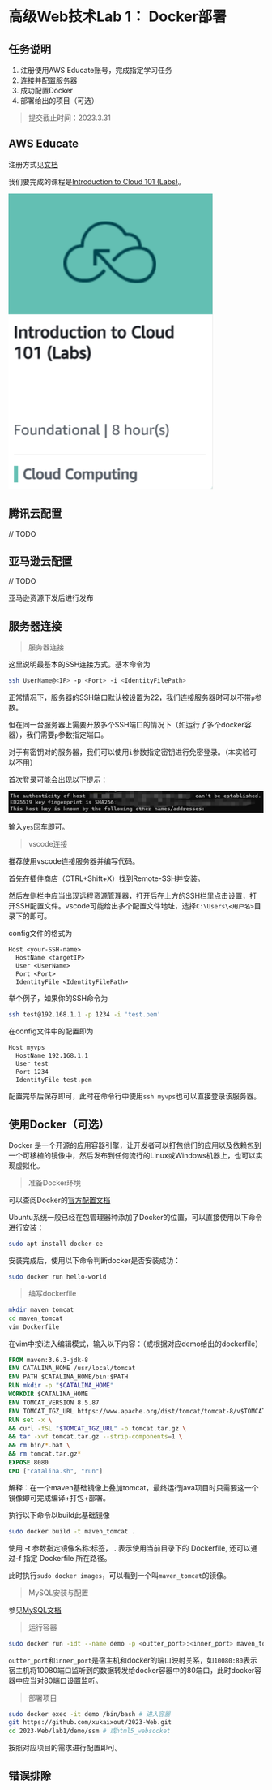 # 高级Web技术Lab 1： Docker部署

## 任务说明

1. 注册使用AWS Educate账号，完成指定学习任务
2. 连接并配置服务器
3. 成功配置Docker
4. 部署给出的项目（可选）

> 提交截止时间：2023.3.31

## AWS Educate

注册方式见[文档](docs/Amazon_Educate.pdf)

我们要完成的课程是[Introduction to Cloud 101 (Labs)](https://awseducate.instructure.com/courses/746)。

![](imgs/learning_target.png)

## 腾讯云配置

// TODO

## 亚马逊云配置

// TODO

亚马逊资源下发后进行发布

## 服务器连接

> 服务器连接

这里说明最基本的SSH连接方式。基本命令为

``` bash
ssh UserName@<IP> -p <Port> -i <IdentityFilePath>
```

正常情况下，服务器的SSH端口默认被设置为22，我们连接服务器时可以不带`p`参数。

但在同一台服务器上需要开放多个SSH端口的情况下（如运行了多个docker容器），我们需要`p`参数指定端口。

对于有密钥对的服务器，我们可以使用`i`参数指定密钥进行免密登录。（本实验可以不用）

首次登录可能会出现以下提示：

![](imgs/firstlogin.jpg)

输入`yes`回车即可。

> vscode连接

推荐使用vscode连接服务器并编写代码。

首先在插件商店（CTRL+Shift+X）找到Remote-SSH并安装。

然后左侧栏中应当出现远程资源管理器，打开后在上方的SSH栏里点击设置，打开SSH配置文件。vscode可能给出多个配置文件地址，选择`C:\Users\<用户名>`目录下的即可。

config文件的格式为

``` config
Host <your-SSH-name>
  HostName <targetIP>
  User <UserName>
  Port <Port>
  IdentityFile <IdentityFilePath>
```

举个例子，如果你的SSH命令为

``` bash
ssh test@192.168.1.1 -p 1234 -i 'test.pem'
```

在config文件中的配置即为

``` config
Host myvps
  HostName 192.168.1.1
  User test
  Port 1234
  IdentityFile test.pem
```

配置完毕后保存即可，此时在命令行中使用`ssh myvps`也可以直接登录该服务器。

## 使用Docker（可选）

Docker 是一个开源的应用容器引擎，让开发者可以打包他们的应用以及依赖包到一个可移植的镜像中，然后发布到任何流行的Linux或Windows机器上，也可以实现虚拟化。

> 准备Docker环境

可以查阅Docker的[官方配置文档](https://docs.docker.com/engine/install/ubuntu/)

Ubuntu系统一般已经在包管理器种添加了Docker的位置，可以直接使用以下命令进行安装：

``` bash
sudo apt install docker-ce 
```

安装完成后，使用以下命令判断docker是否安装成功：

``` bash
sudo docker run hello-world
```

> 编写dockerfile

``` bash
mkdir maven_tomcat
cd maven_tomcat
vim Dockerfile
```

在vim中按i进入编辑模式，输入以下内容：（或根据对应demo给出的dockerfile）

``` dockerfile
FROM maven:3.6.3-jdk-8
ENV CATALINA_HOME /usr/local/tomcat
ENV PATH $CATALINA_HOME/bin:$PATH
RUN mkdir -p "$CATALINA_HOME"
WORKDIR $CATALINA_HOME
ENV TOMCAT_VERSION 8.5.87
ENV TOMCAT_TGZ_URL https://www.apache.org/dist/tomcat/tomcat-8/v$TOMCAT_VERSION/bin/apache-tomcat-$TOMCAT_VERSION.tar.gz
RUN set -x \
&& curl -fSL "$TOMCAT_TGZ_URL" -o tomcat.tar.gz \
&& tar -xvf tomcat.tar.gz --strip-components=1 \
&& rm bin/*.bat \
&& rm tomcat.tar.gz*
EXPOSE 8080
CMD ["catalina.sh", "run"]
```

解释：在一个maven基础镜像上叠加tomcat，最终运行java项目时只需要这一个镜像即可完成编译+打包+部署。

执行以下命令以build此基础镜像

``` bash
sudo docker build -t maven_tomcat .
```

使用 -t 参数指定镜像名称:标签， . 表示使用当前目录下的 Dockerfile, 还可以通过-f 指定 Dockerfile 所在路径。

此时执行`sudo docker images`，可以看到一个叫`maven_tomcat`的镜像。

> MySQL安装与配置

参见[MySQL文档](MySQL.md)

> 运行容器

``` bash
sudo docker run -idt --name demo -p <outter_port>:<inner_port> maven_tomcat
```

`outter_port`和`inner_port`是宿主机和docker的端口映射关系，如`10080:80`表示宿主机将10080端口监听到的数据转发给docker容器中的80端口，此时docker容器中应当对80端口设置监听。

> 部署项目

``` bash
sudo docker exec -it demo /bin/bash # 进入容器
git https://github.com/xukaixout/2023-Web.git
cd 2023-Web/lab1/demo/ssm # 或html5_websocket
```

按照对应项目的需求进行配置即可。

## 错误排除


